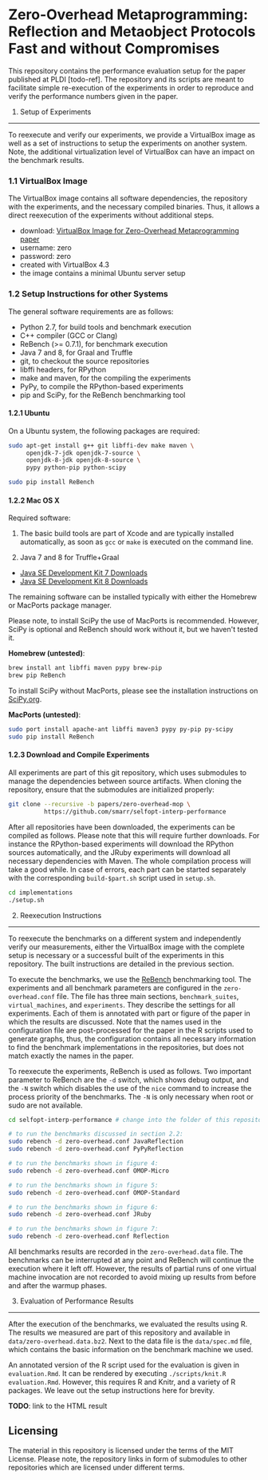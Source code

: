 Zero-Overhead Metaprogramming: Reflection and Metaobject Protocols Fast and without Compromises
===================================================================================================

This repository contains the performance evaluation setup for the paper 
published at PLDI [todo-ref]. The repository and its scripts are
meant to facilitate simple re-execution of the experiments in order to reproduce
and verify the performance numbers given in the paper.

1. Setup of Experiments
-----------------------

To reexecute and verify our experiments, we provide a VirtualBox image as well
as a set of instructions to setup the experiments on another system. Note, the
additional virtualization level of VirtualBox can have an impact on the
benchmark results.

### 1.1 VirtualBox Image

The VirtualBox image contains all software dependencies, the repository with
the experiments, and the necessary compiled binaries. Thus, it allows a direct
reexecution of the experiments without additional steps.

 - download: [VirtualBox Image for Zero-Overhead Metaprogramming paper](http://TODO)
 - username: zero
 - password: zero
 - created with VirtualBox 4.3
 - the image contains a minimal Ubuntu server setup

### 1.2 Setup Instructions for other Systems

The general software requirements are as follows:

 - Python 2.7, for build tools and benchmark execution
 - C++ compiler (GCC or Clang)
 - ReBench (>= 0.7.1), for benchmark execution
 - Java 7 and 8, for Graal and Truffle
 - git, to checkout the source repositories
 - libffi headers, for RPython
 - make and maven, for the compiling the experiments
 - PyPy, to compile the RPython-based experiments
 - pip and SciPy, for the ReBench benchmarking tool


#### 1.2.1 Ubuntu

On a Ubuntu system, the following packages are required:

```bash
sudo apt-get install g++ git libffi-dev make maven \
     openjdk-7-jdk openjdk-7-source \
     openjdk-8-jdk openjdk-8-source \
     pypy python-pip python-scipy

sudo pip install ReBench
```

#### 1.2.2 Mac OS X

Required software:

1. The basic build tools are part of Xcode and are typically installed
   automatically, as soon as `gcc` or `make` is executed on the command line.
   
2. Java 7 and 8 for Truffle+Graal
  - [Java SE Development Kit 7 Downloads](http://www.oracle.com/technetwork/java/javase/downloads/jdk7-downloads-1880260.html)
  - [Java SE Development Kit 8 Downloads](http://www.oracle.com/technetwork/java/javase/downloads/jdk8-downloads-2133151.html)

The remaining software can be installed typically with either the Homebrew or 
MacPorts package manager.

Please note, to install SciPy the use of MacPorts is recommended.
However, SciPy is optional and ReBench should work without it, but we haven't
tested it.

**Homebrew (untested)**:

```bash
brew install ant libffi maven pypy brew-pip
brew pip ReBench
```
To install SciPy without MacPorts, please see the installation instructions on
[SciPy.org](http://www.scipy.org/install.html).

**MacPorts (untested)**:

```bash
sudo port install apache-ant libffi maven3 pypy py-pip py-scipy
sudo pip install ReBench
```

#### 1.2.3 Download and Compile Experiments

All experiments are part of this git repository, which uses submodules to manage the dependencies between source artifacts. When cloning the repository, ensure that the submodules are initialized properly:

```bash
git clone --recursive -b papers/zero-overhead-mop \
          https://github.com/smarr/selfopt-interp-performance
```

After all repositories have been downloaded, the experiments can be compiled as
follows. Please note that this will require further downloads. For instance the
RPython-based experiments will download the RPython sources automatically, and
the JRuby experiments will download all necessary dependencies with Maven. The
whole compilation process will take a good while. In case of errors, each part
can be started separately with the corresponding `build-$part.sh` script used
in `setup.sh`.

```bash
cd implementations
./setup.sh
```
 
2. Reexecution Instructions
---------------------------

To reexecute the benchmarks on a different system and independently verify our
measurements, either the VirtualBox image with the complete setup is necessary
or a successful built of the experiments in this repository. The built
instructions are detailed in the previous section.

To execute the benchmarks, we use the
[ReBench](https://github.com/smarr/ReBench) benchmarking tool. The experiments
and all benchmark parameters are configured in the `zero-overhead.conf` file.
The file has three main sections, `benchmark_suites`, `virtual_machines`, and
`experiments`. They describe the settings for all experiments. Each of them is
annotated with part or figure of the paper in which the results are discussed.
Note that the names used in the configuration file are post-processed for the
paper in the R scripts used to generate graphs, thus, the configuration
contains all necessary information to find the benchmark implementations in the
repositories, but does not match exactly the names in the paper.

To reexecute the experiments, ReBench is used as follows. Two important
parameter to ReBench are the `-d` switch, which shows debug output, and the
`-N` switch which disables the use of the `nice` command to increase the
process priority of the benchmarks. The `-N` is only necessary when root or sudo
are not available.

```bash
cd selfopt-interp-performance # change into the folder of this repository

# to run the benchmarks discussed in section 2.2:
sudo rebench -d zero-overhead.conf JavaReflection
sudo rebench -d zero-overhead.conf PyPyReflection

# to run the benchmarks shown in figure 4:
sudo rebench -d zero-overhead.conf OMOP-Micro

# to run the benchmarks shown in figure 5:
sudo rebench -d zero-overhead.conf OMOP-Standard

# to run the benchmarks shown in figure 6:
sudo rebench -d zero-overhead.conf JRuby

# to run the benchmarks shown in figure 7:
sudo rebench -d zero-overhead.conf Reflection
```

All benchmarks results are recorded in the `zero-overhead.data` file. The
benchmarks can be interrupted at any point and ReBench will continue the
execution where it left off. However, the results of partial runs of one
virtual machine invocation are not recorded to avoid mixing up results from
before and after the warmup phases.

3. Evaluation of Performance Results
------------------------------------

After the execution of the benchmarks, we evaluated the results using R. 
The results we measured are part of this repository and available in
`data/zero-overhead.data.bz2`. Next to the data file is the `data/spec.md` file,
which contains the basic information on the benchmark machine we used.

An annotated version of the R script used for the evaluation is given in
`evaluation.Rmd`. It can be rendered by executing `./scripts/knit.R
evaluation.Rmd`. However, this requires R and Knitr, and a variety of R
packages. We leave out the setup instructions here for brevity.

**TODO**: link to the HTML result

Licensing
---------

The material in this repository is licensed under the terms of the MIT License.
Please note, the repository links in form of submodules to other repositories
which are licensed under different terms.



